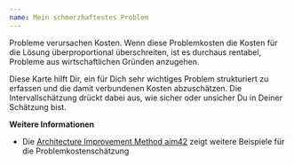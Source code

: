 ```yaml
---
name: Mein schmerzhaftestes Problem
---
```

Probleme verursachen Kosten. Wenn diese Problemkosten die Kosten für die Lösung überproportional überschreiten, ist es durchaus rentabel, Probleme aus wirtschaftlichen Gründen anzugehen.

Diese Karte hilft Dir, ein für Dich sehr wichtiges Problem strukturiert zu erfassen und die damit verbundenen Kosten abzuschätzen. Die Intervallschätzung drückt dabei aus, wie sicher oder unsicher Du in Deiner Schätzung bist.

**Weitere Informationen**
* Die [Architecture Improvement Method aim42](https://aim42.github.io/#Estimate-Issue-Cost) zeigt weitere Beispiele für die Problemkostenschätzung